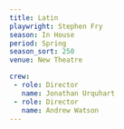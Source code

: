 ```yaml
---
title: Latin
playwright: Stephen Fry
season: In House
period: Spring
season_sort: 250
venue: New Theatre

crew:
 - role: Director
   name: Jonathan Urquhart
 - role: Director
   name: Andrew Watson
---
```



